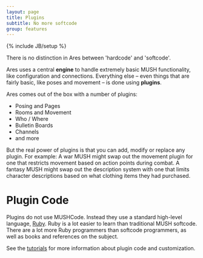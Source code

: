 ```yaml
---
layout: page
title: Plugins
subtitle: No more softcode
group: features
---
```

{% include JB/setup %}

There is no distinction in Ares between 'hardcode' and 'softcode'.

Ares uses a central **engine** to handle extremely basic MUSH functionality, like configuration and connections.  Everything else – even things that are fairly basic, like poses and movement – is done using **plugins**.  

Ares comes out of the box with a number of plugins:

* Posing and Pages
* Rooms and Movement
* Who / Where
* Bulletin Boards
* Channels
* and more

But the real power of plugins is that you can add, modify or replace any plugin.  For example: A war MUSH might swap out the movement plugin for one that restricts movement based on action points during combat. A fantasy MUSH might swap out the description system with one that limits character descriptions based on what clothing items they had purchased.

# Plugin Code

Plugins do not use MUSHCode.  Instead they use a standard high-level language, [Ruby](http://www.tryruby.org). Ruby is a lot easier to learn than traditional MUSH softcode.  There are a lot more Ruby programmers than softcode programmers, as well as books and references on the subject. 

See the [tutorials]({{site.siteroot}}tutorials) for more information about plugin code and customization.